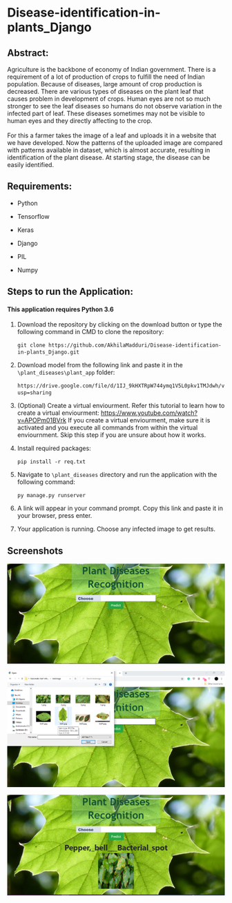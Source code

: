 # Disease-identification-in-plants_Django

<h2> <b> Abstract: </b> </h2>

Agriculture is the backbone of economy of Indian government. There is a requirement of a lot of production of crops to fulfill the need of Indian population. Because of
diseases, large amount of crop production is decreased. There are various types of diseases on the plant leaf that causes problem in development of crops. Human eyes are not so much stronger to see the leaf diseases so humans do not observe variation in the infected part of leaf. These diseases sometimes may not be visible to human eyes and they directly affecting to the crop. 
<br></br>
For this a farmer takes the image of a leaf and uploads it in a website that we have developed. Now the patterns of the uploaded image are compared with patterns available in dataset, which is almost accurate, resulting in identification of the plant disease. At starting stage, the disease can be easily identified.

<h2><b> Requirements: </b></h2>

* Python  

* Tensorflow

* Keras

* Django 

* PIL 

* Numpy 

<h2><B> Steps to run the Application: </b></h2>
<h4> <b> This application requires Python 3.6 </b> </h4>

1. Download the repository by clicking on the download button or type the following command in CMD to clone the repository:

       git clone https://github.com/AkhilaMadduri/Disease-identification-in-plants_Django.git

2. Download model from the following link and paste it in the `\plant_diseases\plant_app` folder: 

       https://drive.google.com/file/d/1IJ_9kHXTRpW744ymq1V5L0pkv1TMJdwh/view?usp=sharing

3. (Optional) Create a virtual enviourment. Refer this tutorial to learn how to create a virtual enviourment: https://www.youtube.com/watch?v=APOPm01BVrk  If you create a           virtual enviourment, make sure it is activated and you execute all commands from within the virtual enviournment. Skip this step if you are unsure about how it works.
  
4. Install required packages:

       pip install -r req.txt

5. Navigate to `\plant_diseases` directory and run the application with the following command:

       py manage.py runserver

6. A link will appear in your command prompt. Copy this link and paste it in your browser, press enter.

7. Your application is running. Choose any infected image to get results.

<h2><b> Screenshots </b></h2>


![](screenshots/home.PNG "Home Page")


![](screenshots/choose_img.png "Choose Image")


![](screenshots/Output_img.PNG "Output of running manage.py")


       
       



